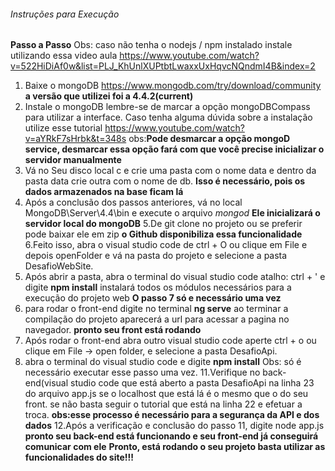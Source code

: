 ###### Instruções para Execução
**Passo a Passo**
Obs: caso não tenha o nodejs / npm instalado instale utilizando essa video aula <https://www.youtube.com/watch?v=522HiDiAf0w&list=PLJ_KhUnlXUPtbtLwaxxUxHqvcNQndmI4B&index=2>
1. Baixe o mongoDB <https://www.mongodb.com/try/download/community> **a versão que utilizei foi a 4.4.2(current)**
2. Instale o mongoDB lembre-se de marcar a opção mongoDBCompass para utilizar a interface. Caso tenha alguma dúvida sobre a instalação utilize esse tutorial <https://www.youtube.com/watch?v=aYRkF7sHrbk&t=348s> obs:**Pode desmarcar a opção mongoD service, desmarcar essa opção fará com que você precise inicializar o servidor manualmente**
3. Vá no Seu disco local c e crie uma pasta com o nome data e dentro da pasta data crie outra com o nome de db. **Isso é necessário, pois os dados armazenados na base ficam lá**
4. Após a conclusão dos passos anteriores, vá no local MongoDB\Server\4.4\bin e execute o arquivo *mongod* **Ele inicializará o servidor local do mongoDB**
5.De git clone no projeto ou se preferir pode baixar ele em zip **o Github disponibiliza essa funcionalidade**
6.Feito isso, abra o visual studio code de ctrl + O ou clique em File e depois openFolder e vá na pasta do projeto e selecione a pasta DesafioWebSite.
7. Após abrir a pasta, abra o terminal do visual studio code atalho: ctrl + ' e digite **npm install** instalará todos os módulos necessários para a execução do projeto web
**O passo 7 só e necessário uma vez**
8. para rodar o front-end digite no terminal **ng serve** ao terminar a compilação do projeto aparecerá a url para acessar a pagina no navegador. **pronto seu front está rodando**
9. Após rodar o front-end abra outro visual studio code aperte ctrl + o ou clique em File -> open folder, e selecione a pasta DesafioApi.
10. abra o terminal do visual studio code e digite **npm install** Obs: só é necessário executar esse passo uma vez.
11.Verifique no back-end(visual studio code que está aberto a pasta DesafioApi na linha 23 do arquivo app.js se o localhost que está lá é o mesmo que o do seu front. se não basta seguir o tutorial que está na linha 22 e efetuar a troca.
**obs:esse processo é necessário para a segurança da API e dos dados**
12.Após a verificação e conclusão do passo 11, digite node app.js **pronto seu back-end está funcionando e seu front-end já conseguirá comunicar com ele**
**Pronto, está rodando o seu projeto basta utilizar as funcionalidades do site!!!**




